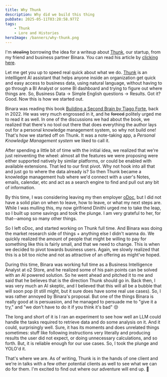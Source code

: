 ```yaml
---
title: Why Thunk
description: Why did we build this thing
pubDate: 2025-05-11T03:28:58.977Z
tags:
    - Thunk
    - Lore and Histories
heroImage: /banners/why-thunk.png
---
```


I'm ~~stealing~~ borrowing the idea for a writeup about [Thunk](https://usethunk.com), our startup, from my friend and business partner Binara. You can read his article by [clicking here](https://binara.xyz/p/why-thunk).

Let me get you up to speed real quick about what we do. [Thunk](https://usethunk.com) 
is an intellligent AI assistant that helps anyone inside an organization get 
quick and easy access to business data, using natural language, without having 
to go through a BI Analyst or some BI dashboard and trying to figure out where 
things are. So, Business Data -> Simple English questions -> Results. Got it? 
Good. Now this is how we started out.

Binara was reading this book [Building a Second Brain by Tiago Forte](https://www.goodreads.com/book/show/59616977-building-a-second-brain), back in 2022. 
He was very much engrossed in it, and he ~~forced~~ politely urged me to read
it as well. In one of the discussions we had about the book, we realized that 
there's no tool out there that does everything the author lays out for a 
personal knowledge management system, so why not build one! That's how we 
started off on Thunk. It was a note-taking app, a *Personal Knowledge Management system* we liked to call it. 

After spending a little bit of time with the initial idea, we realized that 
we're just reinventing the wheel: almost all the features we were proposing 
were either supported natively by similar platforms, or could be enabled with
available extensions. That led to our first pivot. Why not hook into all that 
and just go to where the data already is? So then Thunk became a knowledge 
management hub where we'd connect with a user's Notes, emails, calendar, etc 
and act as a search engine to find and pull out any bit of information.

By this time, I was considering leaving my then employer [oDoc](https://odoc.life),
but I did not have a solid plan on when to leave, how to leave, or what my next 
steps are. While I was mulling this, my now girlfriend Dinithi urged me to take 
the leap, so I built up some savings and took the plunge. I am very grateful to 
her, for that--among so many other things.

So I left oDoc, and started working on Thunk full time. And Binara was doing 
the market research side of things + anything else I didn't wanna do. We 
quickly realized the amount of people that might be willing to pay for 
something like this is fairly small, and that we need to change. This is when 
we decided to pivot towards business users. Again, we slowly realized that this 
is a bit too niche and not as attractive of an offering as might've hoped.

During this time, Binara was working full time as a Business Intelligence 
Analyst at o2 Store, and he realized some of his pain points can be solved with an AI powered solution. So he went ahead and pitched it to me and 
said that he believes that is the direction Thunk should go in. Back then, I 
was very much an AI skeptic, and I believed that this will all be 
a bubble that will soon pop (it still might, but it sure does have some real 
use cases). So, I was rather annoyed by Binara's proposal. But one of the 
things Binara is really good at is persuasion, and he managed to persuade me to 
"give it a try," and "we don't have to do it if you think it's bad" 😒

The long and short of it is I ran an experiment to see how well an 
LLM could handle the tasks required to retrieve data and do some analysis on 
it. And it could, surprisingly well. Sure, it has its moments and does 
unrelated things sometimes: stuff like following instructions very literally 
and producing results the user did not expect, or doing unnecessary 
calculations, and so forth. But, it is reliable enough for our use cases. So, I 
took the plunge and YOLO'd it.

That's where we are. As of writing, Thunk is in the hands of one client and 
we're in talks with a few other potential clients as well to see what we can do 
for them. I'm excited to find out where our adventure will end up. 🚀